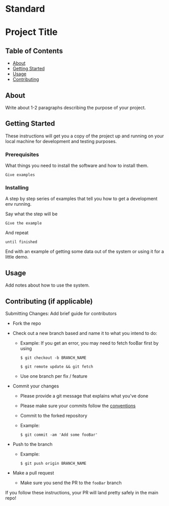# Standard

# **Project Title**

## **Table of Contents**

- [About](#About)
- [Getting Started](#getting-started)
- [Usage](#usage)
- [Contributing](#contributing-if-applicable)

## **About**

Write about 1-2 paragraphs describing the purpose of your project.

## **Getting Started**

These instructions will get you a copy of the project up and running on your local machine for development and testing purposes.

### **Prerequisites**

What things you need to install the software and how to install them.

`Give examples`

### **Installing**

A step by step series of examples that tell you how to get a development env running.

Say what the step will be

`Give the example`

And repeat

`until finished`

End with an example of getting some data out of the system or using it for a little demo.

## **Usage**

Add notes about how to use the system.

## Contributing (if applicable)

Submitting Changes: Add brief guide for contributors

- Fork the repo
- Check out a new branch based and name it to what you intend to do:
    - Example: If you get an error, you may need to fetch fooBar first by using
        
        `$ git checkout -b BRANCH_NAME`
        
        `$ git remote update && git fetch`
        
    - Use one branch per fix / feature
- Commit your changes
    - Please provide a git message that explains what you've done
    - Please make sure your commits follow the [conventions](https://gist.github.com/robertpainsi/b632364184e70900af4ab688decf6f53#file-commit-message-guidelines-md)
    - Commit to the forked repository
    - Example:
        
        `$ git commit -am 'Add some fooBar'`
        
- Push to the branch
    - Example:
        
        `$ git push origin BRANCH_NAME`
        
- Make a pull request
    - Make sure you send the PR to the `fooBar` branch

If you follow these instructions, your PR will land pretty safely in the main repo!

